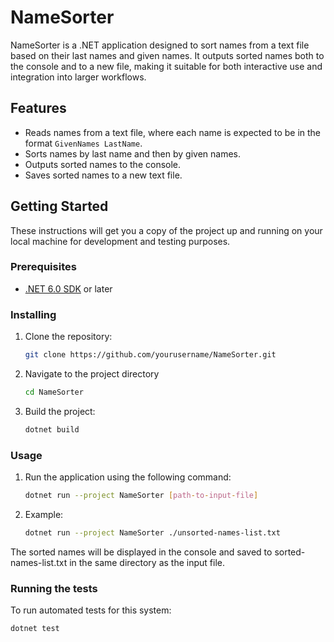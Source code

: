 # NameSorter

NameSorter is a .NET application designed to sort names from a text file based on their last names and given names. It outputs sorted names both to the console and to a new file, making it suitable for both interactive use and integration into larger workflows.

## Features

- Reads names from a text file, where each name is expected to be in the format `GivenNames LastName`.
- Sorts names by last name and then by given names.
- Outputs sorted names to the console.
- Saves sorted names to a new text file.

## Getting Started

These instructions will get you a copy of the project up and running on your local machine for development and testing purposes.

### Prerequisites

- [.NET 6.0 SDK](https://dotnet.microsoft.com/download/dotnet/6.0) or later

### Installing

1. Clone the repository:
   ```bash
   git clone https://github.com/yourusername/NameSorter.git
2. Navigate to the project directory
   ```bash
   cd NameSorter
3. Build the project:
   ```bash
   dotnet build

### Usage
1. Run the application using the following command:
   ```bash
   dotnet run --project NameSorter [path-to-input-file]

2. Example:
   ```bash
   dotnet run --project NameSorter ./unsorted-names-list.txt

The sorted names will be displayed in the console and saved to sorted-names-list.txt in the same directory as the input file.

### Running the tests
To run automated tests for this system:
   ```bash
   dotnet test
